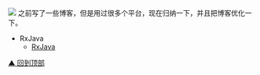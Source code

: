 ![](http://ww1.sinaimg.cn/large/005Xtdi2jw1f6307cu3krj30rs05kglz.jpg)
之前写了一些博客，但是用过很多个平台，现在归纳一下，并且把博客优化一下。


* RxJava
    * [RxJava](https://github.com/gepriniusce/AndroidNote/blob/master/RxJava/RxJava.md)

[▲ 回到顶部](#top)
